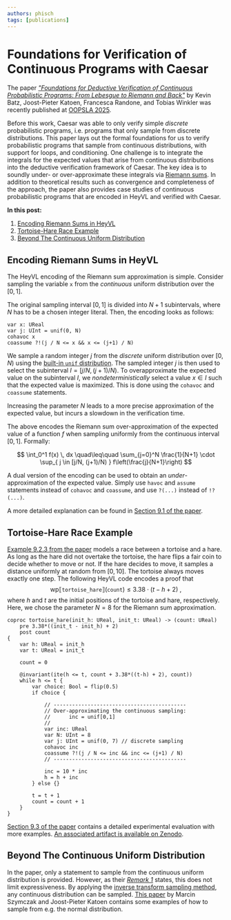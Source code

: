 ```yaml
---
authors: phisch
tags: [publications]
---
```


# Foundations for Verification of Continuous Programs with Caesar

The paper [_"Foundations for Deductive Verification of Continuous Probabilistic Programs: From Lebesgue to Riemann and Back"_](https://dl.acm.org/doi/10.1145/3720429) by Kevin Batz, Joost-Pieter Katoen, Francesca Randone, and Tobias Winkler was recently published at [OOPSLA 2025](https://2025.splashcon.org/track/OOPSLA).

Before this work, Caesar was able to only verify simple *discrete* probabilistic programs, i.e. programs that only sample from discrete distributions.
This paper lays out the formal foundations for us to verify probabilistic programs that sample from continuous distributions, with support for loops, and conditioning.
One challenge is to integrate the integrals for the expected values that arise from continuous distributions into the deductive verification framework of Caesar.
The key idea is to soundly under- or over-approximate these integrals via [Riemann sums](https://en.wikipedia.org/wiki/Riemann_sum).
In addition to theoretical results such as convergence and completeness of the approach, the paper also provides case studies of continuous probabilistic programs that are encoded in HeyVL and verified with Caesar.

**In this post:**
1. [Encoding Riemann Sums in HeyVL](./2025-04-11-foundations-continuous.md#encoding-riemann-sums-in-heyvl)
2. [Tortoise-Hare Race Example](./2025-04-11-foundations-continuous.md#tortoise-hare-race-example)
3. [Beyond The Continuous Uniform Distribution](./2025-04-11-foundations-continuous.md#beyond-the-continuous-uniform-distribution)


<!-- truncate -->

## Encoding Riemann Sums in HeyVL

The HeyVL encoding of the Riemann sum approximation is simple.
Consider sampling the variable `x` from the *continuous* uniform distribution over the $[0,1]$.

The original sampling interval $[0,1]$ is divided into $N+1$ subintervals, where $N$ has to be a chosen integer literal.
Then, the encoding looks as follows:
```heyvl
var x: UReal
var j: UInt = unif(0, N)
cohavoc x
coassume ?!(j / N <= x && x <= (j+1) / N)
```

We sample a random integer $j$ from the *discrete* uniform distribution over $[0,N)$ using the [built-in `unif` distribution](/docs/stdlib/distributions.md).
The sampled integer $j$ is then used to select the subinterval $I = [j/N, (j+1)/N)$.
To overapproximate the expected value on the subinterval $I$, we *nondeterministically* select a value $x \in I$ such that the expected value is maximized.
This is done using the `cohavoc` and `coassume` statements.

Increasing the parameter $N$ leads to a more precise approximation of the expected value, but incurs a slowdown in the verification time.

The above encodes the Riemann sum over-approximation of the expected value of a function $f$ when sampling uniformly from the continuous interval $[0,1]$.
Formally:

$$
\int_0^1 f(x) \, dx \quad\leq\quad \sum_{j=0}^N \frac{1}{N+1} \cdot \sup_{ j \in [j/N, (j+1)/N) } f\left(\frac{j}{N+1}\right)
$$

A dual version of the encoding can be used to obtain an *under*-approximation of the expected value.
Simply use `havoc` and `assume` statements instead of `cohavoc` and `coassume`, and use `?(...)` instead of `!?(...)`.

A more detailed explanation can be found in [Section 9.1 of the paper](https://dl.acm.org/doi/pdf/10.1145/3720429#page=21).


## Tortoise-Hare Race Example

[Example 9.2.3 from the paper](https://dl.acm.org/doi/pdf/10.1145/3720429#page=23) models a race between a tortoise and a hare.
As long as the hare did not overtake the tortoise, the hare flips a fair coin to decide whether to move or not.
If the hare decides to move, it samples a distance uniformly at random from $[0, 10]$.
The tortoise always moves exactly one step.
The following HeyVL code encodes a proof that $$\mathrm{wp}\llbracket\texttt{tortoise\_hare}\rrbracket(\texttt{count}) \leq 3.38 \cdot (t - h + 2)~,$$ where $h$ and $t$ are the initial positions of the tortoise and hare, respectively.
Here, we chose the parameter $N = 8$ for the Riemann sum approximation.

```heyvl
coproc tortoise_hare(init_h: UReal, init_t: UReal) -> (count: UReal)
    pre 3.38*((init_t - init_h) + 2)
    post count
{
    var h: UReal = init_h
    var t: UReal = init_t

    count = 0

    @invariant(ite(h <= t, count + 3.38*((t-h) + 2), count))
    while h <= t {
        var choice: Bool = flip(0.5)
        if choice {

            // -------------------------------------------
            // Over-approximating the continuous sampling:
            //      inc = unif[0,1]
            //
            var inc: UReal
            var N: UInt = 8
            var j: UInt = unif(0, 7) // discrete sampling
            cohavoc inc
            coassume ?!(j / N <= inc && inc <= (j+1) / N)
            // -------------------------------------------

            inc = 10 * inc
            h = h + inc
        } else {}

        t = t + 1
        count = count + 1
    }
}
```

[Section 9.3 of the paper](https://dl.acm.org/doi/pdf/10.1145/3720429#page=24) contains a detailed experimental evaluation with more examples.
[An associated artifact is available on Zenodo](https://doi.org/10.5281/zenodo.15175355).

## Beyond The Continuous Uniform Distribution

In the paper, only a statement to sample from the continuous uniform distribution is provided.
However, as their [*Remark 1*](https://dl.acm.org/doi/pdf/10.1145/3720429#page=10) states, this does not limit expressiveness.
By applying the [inverse transform sampling method](https://en.wikipedia.org/wiki/Inverse_transform_sampling), any continuous distribution can be sampled.
[This paper](https://link.springer.com/chapter/10.1007/978-3-030-55089-9_3) by Marcin Szymczak and Joost-Pieter Katoen contains some examples of how to sample from e.g. the normal distribution.
